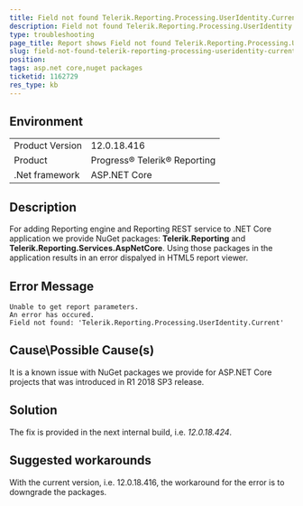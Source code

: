 ```yaml
---
title: Field not found Telerik.Reporting.Processing.UserIdentity.Current error when displaying report in ASP.NET Core application
description: Field not found Telerik.Reporting.Processing.UserIdentity.Current error occurs in HTML5 report viewer
type: troubleshooting
page_title: Report shows Field not found Telerik.Reporting.Processing.UserIdentity.Current error in HTML5 report viewer
slug: field-not-found-telerik-reporting-processing-useridentity-current-error
position: 
tags: asp.net core,nuget packages
ticketid: 1162729
res_type: kb
---
```


## Environment
<table>
	<tr>
		<td>Product Version</td>
		<td>12.0.18.416</td>
	</tr>
	<tr>
		<td>Product</td>
		<td>Progress® Telerik® Reporting </td>
	</tr>
	<tr>
		<td>.Net framework</td>
		<td>ASP.NET Core</td>
	</tr>
</table>


## Description

For adding Reporting engine and Reporting REST service to .NET Core application we provide NuGet packages: **Telerik.Reporting** and **Telerik.Reporting.Services.AspNetCore**.
Using those packages in the application results in an error dispalyed in HTML5 report viewer.

## Error Message
```
Unable to get report parameters.
An error has occured.
Field not found: 'Telerik.Reporting.Processing.UserIdentity.Current'
```

## Cause\Possible Cause(s)

It is a known issue with NuGet packages we provide for ASP.NET Core projects that was introduced in R1 2018 SP3 release.

## Solution

The fix is provided in the next internal build, i.e. *12.0.18.424*.

## Suggested workarounds

With the current version, i.e. 12.0.18.416, the workaround for the error is to downgrade the packages.


